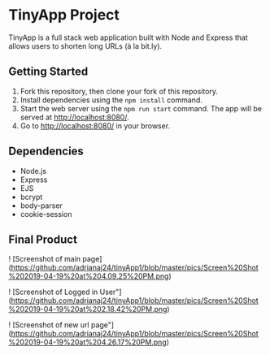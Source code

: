 # TinyApp Project 

TinyApp is a full stack web application built with Node and Express that allows users to shorten long URLs (à la bit.ly).

## Getting Started

1. Fork this repository, then clone your fork of this repository.
2. Install dependencies using the `npm install` command.
3. Start the web server using the `npm run start` command. The app will be served at <http://localhost:8080/>.
4. Go to <http://localhost:8080/> in your browser.

## Dependencies 

- Node.js
- Express
- EJS
- bcrypt
- body-parser
- cookie-session

## Final Product 

! [Screenshot of main page] (https://github.com/adrianaj24/tinyApp1/blob/master/pics/Screen%20Shot%202019-04-19%20at%204.09.25%20PM.png)


! [Screenshot of Logged in User"] (https://github.com/adrianaj24/tinyApp1/blob/master/pics/Screen%20Shot%202019-04-19%20at%202.18.42%20PM.png)

! [Screenshot of new url page"] (https://github.com/adrianaj24/tinyApp1/blob/master/pics/Screen%20Shot%202019-04-19%20at%204.26.17%20PM.png)

